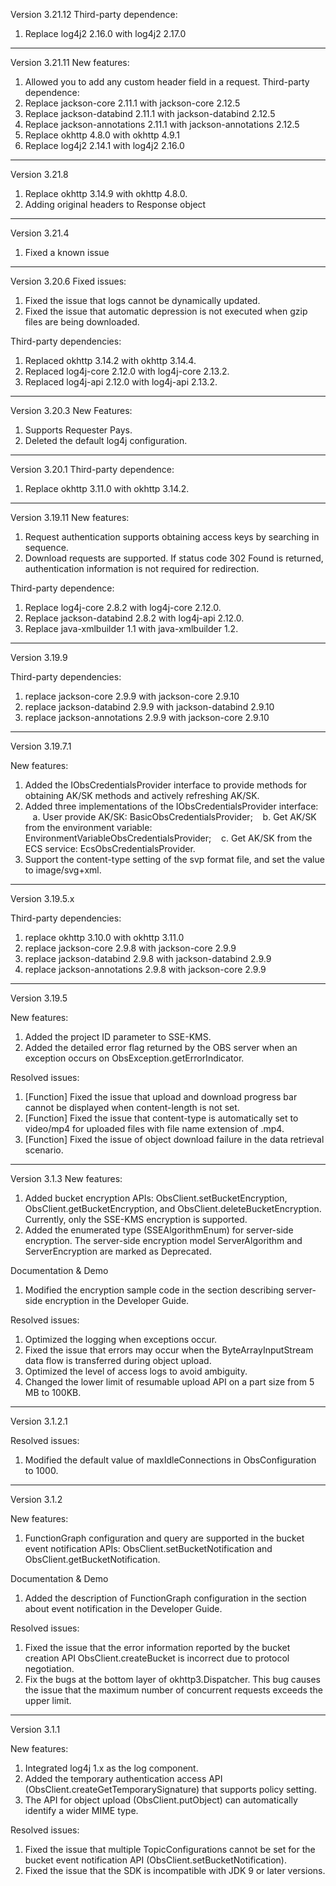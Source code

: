Version 3.21.12
Third-party dependence:
1. Replace log4j2 2.16.0 with log4j2 2.17.0
-----------------------------------------------------------------------------------

Version 3.21.11
New features:
1. Allowed you to add any custom header field in a request.
Third-party dependence:
1. Replace jackson-core 2.11.1 with jackson-core 2.12.5
2. Replace jackson-databind 2.11.1 with jackson-databind 2.12.5
3. Replace jackson-annotations 2.11.1 with jackson-annotations 2.12.5
4. Replace okhttp 4.8.0 with okhttp 4.9.1
5. Replace log4j2 2.14.1 with log4j2 2.16.0
-----------------------------------------------------------------------------------
Version 3.21.8

1. Replace okhttp 3.14.9 with okhttp 4.8.0.
2. Adding original headers to Response object

-----------------------------------------------------------------------------------

Version 3.21.4

1. Fixed a known issue

-----------------------------------------------------------------------------------

Version 3.20.6
Fixed issues:
1. Fixed the issue that logs cannot be dynamically updated.
2. Fixed the issue that automatic depression is not executed when gzip files are being downloaded. 

Third-party dependencies:
1. Replaced okhttp 3.14.2 with okhttp 3.14.4.
2. Replaced log4j-core 2.12.0 with log4j-core 2.13.2.
3. Replaced log4j-api 2.12.0 with log4j-api 2.13.2.

-----------------------------------------------------------------------------------

Version 3.20.3
New Features:
1. Supports Requester Pays.
2. Deleted the default log4j configuration.

-----------------------------------------------------------------------------------

Version 3.20.1
Third-party dependence:
1. Replace okhttp 3.11.0 with okhttp 3.14.2.

-----------------------------------------------------------------------------------

Version 3.19.11
New features:
1. Request authentication supports obtaining access keys by searching in sequence.
2. Download requests are supported. If status code 302 Found is returned, authentication information is not required for redirection.

Third-party dependence:
1. Replace log4j-core 2.8.2 with log4j-core 2.12.0.
2. Replace jackson-databind 2.8.2 with log4j-api 2.12.0.
3. Replace java-xmlbuilder 1.1 with java-xmlbuilder 1.2.

-----------------------------------------------------------------------------------

Version 3.19.9

Third-party dependencies:
1. replace jackson-core 2.9.9 with jackson-core 2.9.10
2. replace jackson-databind 2.9.9 with jackson-databind 2.9.10
3. replace jackson-annotations 2.9.9 with jackson-core 2.9.10

-----------------------------------------------------------------------------------

Version 3.19.7.1

New features:
1. Added the IObsCredentialsProvider interface to provide methods for obtaining AK/SK methods and actively refreshing AK/SK.
2. Added three implementations of the IObsCredentialsProvider interface:
   a. User provide AK/SK: BasicObsCredentialsProvider;
   b. Get AK/SK from the environment variable: EnvironmentVariableObsCredentialsProvider;
   c. Get AK/SK from the ECS service: EcsObsCredentialsProvider.
3. Support the content-type setting of the svp format file, and set the value to image/svg+xml.

-----------------------------------------------------------------------------------

Version 3.19.5.x

Third-party dependencies:
1. replace okhttp 3.10.0 with okhttp 3.11.0
2. replace jackson-core 2.9.8 with jackson-core 2.9.9
3. replace jackson-databind 2.9.8 with jackson-databind 2.9.9
4. replace jackson-annotations 2.9.8 with jackson-core 2.9.9

-----------------------------------------------------------------------------------

Version 3.19.5

New features:
1. Added the project ID parameter to SSE-KMS.
2. Added the detailed error flag returned by the OBS server when an exception occurs on ObsException.getErrorIndicator.

Resolved issues:
1. [Function] Fixed the issue that upload and download progress bar cannot be displayed when content-length is not set.
2. [Function] Fixed the issue that content-type is automatically set to video/mp4 for uploaded files with file name extension of .mp4.
3. [Function] Fixed the issue of object download failure in the data retrieval scenario.

-----------------------------------------------------------------------------------

Version 3.1.3
New features:
1. Added bucket encryption APIs: ObsClient.setBucketEncryption, ObsClient.getBucketEncryption, and ObsClient.deleteBucketEncryption. Currently, only the SSE-KMS encryption is supported.
2. Added the enumerated type (SSEAlgorithmEnum) for server-side encryption. The server-side encryption model ServerAlgorithm and ServerEncryption are marked as Deprecated.

Documentation & Demo
1. Modified the encryption sample code in the section describing server-side encryption in the Developer Guide.

Resolved issues:
1. Optimized the logging when exceptions occur.
2. Fixed the issue that errors may occur when the ByteArrayInputStream data flow is transferred during object upload.
3. Optimized the level of access logs to avoid ambiguity.
4. Changed the lower limit of resumable upload API on a part size from 5 MB to 100KB.

-----------------------------------------------------------------------------------

Version 3.1.2.1

Resolved issues:
1. Modified the default value of maxIdleConnections in ObsConfiguration to 1000.

-----------------------------------------------------------------------------------

Version 3.1.2

New features:
1. FunctionGraph configuration and query are supported in the bucket event notification APIs: ObsClient.setBucketNotification and ObsClient.getBucketNotification.

Documentation & Demo
1. Added the description of FunctionGraph configuration in the section about event notification in the Developer Guide.

Resolved issues:
1. Fixed the issue that the error information reported by the bucket creation API ObsClient.createBucket is incorrect due to protocol negotiation.
2. Fix the bugs at the bottom layer of okhttp3.Dispatcher. This bug causes the issue that the maximum number of concurrent requests exceeds the upper limit.

-----------------------------------------------------------------------------------

Version 3.1.1

New features:
1. Integrated log4j 1.x as the log component.
2. Added the temporary authentication access API (ObsClient.createGetTemporarySignature) that supports policy setting.
3. The API for object upload (ObsClient.putObject) can automatically identify a wider MIME type.

Resolved issues:
1. Fixed the issue that multiple TopicConfigurations cannot be set for the bucket event notification API (ObsClient.setBucketNotification).
2. Fixed the issue that the SDK is incompatible with JDK 9 or later versions.





